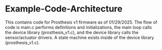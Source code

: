 # Example-Code-Architecture

This contains code for Prosthesis v1 firmware as of 01/29/2025. The flow of code is main.c performs definitions and initializations, the main loop calls the device library (prosthesis_v1.c), and the device library calls the sensor/actuator drivers. A state machine exists inside of the device library (prosthesis_v1.c).
